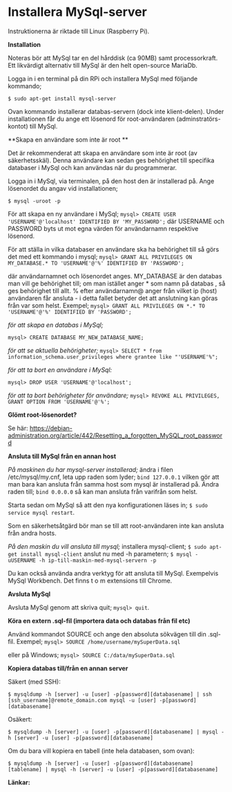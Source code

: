 # Installera MySql-server



Instruktionerna är riktade till Linux (Raspberry Pi).



**Installation**

Noteras bör att MySql tar en del hårddisk (ca 90MB) samt processorkraft. 
Ett likvärdigt alternativ till MySql är den helt open-source MariaDb. 

Logga in i en terminal på din RPi och installera MySql med följande kommando;

`$ sudo apt-get install mysql-server`

Ovan kommando installerar databas-servern (dock inte klient-delen).
Under installationen får du ange ett lösenord för root-användaren (adminstratörs-kontot) till MySql.



**Skapa en användare som inte är root **

Det är rekommenderat att skapa en användare som inte är root (av säkerhetsskäl). Denna användare kan sedan ges behörighet till specifika databaser i MySql och kan användas när du programmerar.

Logga in i MySql, via terminalen, på den host den är installerad på. Ange lösenordet du angav vid installationen;

`$ mysql -uroot -p`

För att skapa en ny användare i MySql;
`mysql> CREATE USER 'USERNAME'@'localhost' IDENTIFIED BY 'MY_PASSWORD';`
där USERNAME och PASSWORD byts ut mot egna värden för användarnamn respektive lösenord.

För att ställa in vilka databaser en användare ska ha behörighet till så görs det med ett kommando i mysql;
`mysql> GRANT ALL PRIVILEGES ON MY_DATABASE.* TO 'USERNAME'@'%' IDENTIFIED BY 'PASSWORD';`

där användarnamnet och lösenordet anges. MY_DATABASE är den databas man vill ge behörighet till; om man istället anger * som namn på databas , så ges behörighet till allt. % efter användarnamn@ anger från vilket ip (host) användaren får ansluta - i detta fallet betyder det att anslutning kan göras från var som helst.
Exempel;
`mysql> GRANT ALL PRIVILEGES ON *.* TO 'USERNAME'@'%' IDENTIFIED BY 'PASSWORD';`



*för att skapa en databas i MySql;*

`mysql> CREATE DATABASE MY_NEW_DATABASE_NAME;`


*för att se aktuella behörigheter;*
`mysql> SELECT * from information_schema.user_privileges where grantee like "'USERNAME'%";` 

*för att ta bort en användare i MySql:*

`mysql> DROP USER 'USERNAME'@'localhost';`

*för att ta bort behörigheter för användare;*
`mysql> REVOKE ALL PRIVILEGES, GRANT OPTION FROM 'USERNAME'@'%';`
 


**Glömt root-lösenordet?**

Se här: https://debian-administration.org/article/442/Resetting_a_forgotten_MySQL_root_password



**Ansluta till MySql från en annan host**

*På maskinen du har mysql-server installerad;*
ändra i filen /etc/mysql/my.cnf, leta upp raden som lyder;
`bind 127.0.0.1` vilken gör att man bara kan ansluta från samma host som mysql är installerad på.
Ändra raden till;
`bind 0.0.0.0` så kan man ansluta från varifrån som helst.

Starta sedan om MySql så att den nya konfigurationen läses in;
`$ sudo service mysql restart`.

Som en säkerhetsåtgärd bör man se till att root-användaren inte kan ansluta från andra hosts. 



*På den maskin du vill ansluta till mysql;*
installera mysql-client; `$ sudo apt-get install mysql-client`
anslut nu med -h parametern;
`$ mysql -uUSERNAME -h ip-till-maskin-med-mysql-servern -p`

Du kan också använda andra verktyg för att ansluta till MySql. Exempelvis MySql Workbench. Det finns t o m extensions till Chrome.



**Avsluta MySql**

Avsluta MySql genom att skriva quit;  `mysql> quit`.



**Köra en extern .sql-fil (importera data och databas från fil etc)**

Använd kommandot SOURCE och ange den absoluta sökvägen till din .sql-fil. Exempel;
`mysql> SOURCE /home/username/mySuperData.sql`

eller på Windows;
`mysql> SOURCE C:/data/mySuperData.sql`



**Kopiera databas till/från en annan server**

Säkert (med SSH):

`$ mysqldump -h [server] -u [user] -p[password][databasename] | ssh [ssh_username]@remote_domain.com mysql -u [user] -p[password][databasename]`

Osäkert:

`$ mysqldump -h [server] -u [user] -p[password][databasename] | mysql -h [server] -u [user] -p[password][databasename]`



Om du bara vill kopiera en tabell (inte hela databasen, som ovan):

`$ mysqldump -h [server] -u [user] -p[password][databasename] [tablename] | mysql -h [server] -u [user] -p[password][databasename]`





**Länkar:**

[http://www.raspberry-projects.com/pi/software_utilities/web-servers/mysql]: http://www.raspberry-projects.com/pi/software_utilities/web-servers/mysql	"MySql RPi setup"
[https://debian-administration.org/article/442/Resetting_a_forgotten_MySQL_root_password]: https://debian-administration.org/article/442/Resetting_a_forgotten_MySQL_root_password	"Reset MySql Root password"
